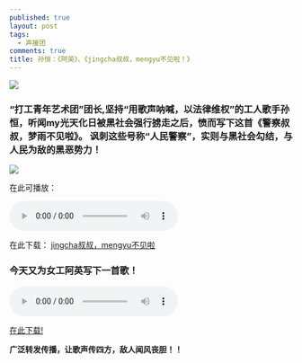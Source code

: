 ```yaml
---
published: true
layout: post
tags:
  - 声援团
comments: true
title: 孙恒：《阿英》、《jingcha叔叔，mengyu不见啦！》
---
```


![](http://wx1.sinaimg.cn/mw690/0060lm7Tly1fu85ju7wfrj30fc0qoabp.jpg)

### “打工青年艺术团”团长,坚持“用歌声呐喊，以法律维权”的工人歌手孙恒，听闻my光天化日被黑社会强行掳走之后，愤而写下这首《警察叔叔，梦雨不见啦》。 讽刺这些号称“人民警察”，实则与黑社会勾结，与人民为敌的黑恶势力！

![](http://wx2.sinaimg.cn/mw690/0060lm7Tly1fu85d8hwb9j30db08vgm0.jpg)

在此可播放：

<audio controls>
  <source src="https://instaud.io/_/2yi7.mp3" type="audio/mpeg">
Your browser does not support the audio element.
</audio> 

在此下载：
[jingcha叔叔，mengyu不见啦](https://instaud.io/_/2yi7.mp3)

### 今天又为女工阿英写下一首歌！

<audio controls>
  <source src="https://instaud.io/_/2yDB.mp3" type="audio/mpeg">
Your browser does not support the audio element.
</audio> 

[在此下载!](https://instaud.io/_/2yDB.mp3)



**广泛转发传播，让歌声传四方，敌人闻风丧胆！！**


